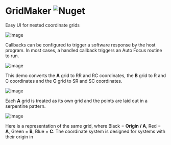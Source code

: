 # GridMaker ![Nuget](https://img.shields.io/nuget/v/GridMaker)
Easy UI for nested coordinate grids

![image](https://user-images.githubusercontent.com/19335151/172191032-eaa1b490-afe9-4483-baed-ba9ee4067ec0.png)

Callbacks can be configured to trigger a software response by the host program. In most cases, a handled callback triggers an Auto Focus routine to run.

![image](https://user-images.githubusercontent.com/19335151/172191303-63bee782-74cb-4ece-809d-7a57d3917335.png)

This demo converts the **A** grid to RR and RC coordinates, the **B** grid to R and C coordinates and the **C** grid to SR and SC coordinates.

![image](https://user-images.githubusercontent.com/19335151/172191618-f41b284a-a4ef-40d7-821a-b4b044c3598a.png)

Each **A** grid is treated as its own grid and the points are laid out in a serpentine pattern.

![image](https://user-images.githubusercontent.com/19335151/172191784-6ad4d53b-908a-4ccb-8ec4-988924865423.png)

Here is a representation of the same grid, where Black = **Origin / A**, Red = **A**, Green = **B**, Blue = **C**. The coordinate system is designed for systems with their origin in 
